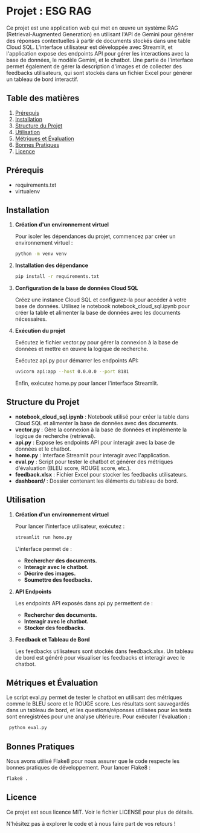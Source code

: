 # Projet : ESG RAG

Ce projet est une application web qui met en œuvre un système RAG (Retrieval-Augmented Generation) en utilisant l'API de Gemini pour générer des réponses contextuelles à partir de documents stockés dans une table Cloud SQL. L'interface utilisateur est développée avec Streamlit, et l'application expose des endpoints API pour gérer les interactions avec la base de données, le modèle Gemini, et le chatbot. 
Une partie de l'interface permet également de gérer la description d'images et de collecter des feedbacks utilisateurs, qui sont stockés dans un fichier Excel pour générer un tableau de bord interactif.

## Table des matières

1. [Prérequis](#prérequis)
2. [Installation](#installation)
3. [Structure du Projet](#structure-du-projet)
4. [Utilisation](#utilisation)
5. [Métriques et Évaluation](#métriques-et-évaluation)
6. [Bonnes Pratiques](#bonnes-pratiques)
7. [Licence](#licence)

## Prérequis

- requirements.txt
- virtualenv 
 
## Installation

1. **Création d'un environnement virtuel**

   Pour isoler les dépendances du projet, commencez par créer un environnement virtuel :

   ```bash
   python -m venv venv

2. **Installation des dépendance**
   ```bash
   pip install -r requirements.txt

3. **Configuration de la base de données Cloud SQL**

   Créez une instance Cloud SQL et configurez-la pour accéder à votre base de données.
   Utilisez le notebook notebook_cloud_sql.ipynb pour créer la table et alimenter la base de données avec les documents nécessaires.

5. **Exécution du projet** 

   Exécutez le fichier vector.py pour gérer la connexion à la base de données et mettre en œuvre la logique de recherche.

    Exécutez api.py pour démarrer les endpoints API:
   
    ```bash
    uvicorn api:app --host 0.0.0.0 --port 8181
    ```
    Enfin, exécutez home.py pour lancer l'interface Streamlit.

## Structure du Projet
   - __notebook_cloud_sql.ipynb__ : Notebook utilisé pour créer la table dans Cloud SQL et alimenter la base de données avec des documents.
   - __vector.py__ : Gère la connexion à la base de données et implémente la logique de recherche (retrieval).
   - __api.py__ : Expose les endpoints API pour interagir avec la base de données et le chatbot.
   - __home.py__ : Interface Streamlit pour interagir avec l'application.
   - __eval.py__ : Script pour tester le chatbot et générer des métriques d'évaluation (BLEU score, ROUGE score, etc.).
   - __feedback.xlsx__ : Fichier Excel pour stocker les feedbacks utilisateurs.
   - __dashboard/__ : Dossier contenant les éléments du tableau de bord.

## Utilisation

1. **Création d'un environnement virtuel**

   Pour lancer l'interface utilisateur, exécutez :
   
   ```bash
   streamlit run home.py
   ```
   L'interface permet de :
   - __Rechercher des documents.__ 
   - __Interagir avec le chatbot.__ 
   - __Décrire des images.__ 
   - __Soumettre des feedbacks.__


2. **API Endpoints**

   Les endpoints API exposés dans api.py permettent de :
   - __Rechercher des documents.__ 
   - __Interagir avec le chatbot.__ 
   - __Stocker des feedbacks.__ 
4. **Feedback et Tableau de Bord**

   Les feedbacks utilisateurs sont stockés dans feedback.xlsx.
   Un tableau de bord est généré pour visualiser les feedbacks et interagir avec le chatbot.

## Métriques et Évaluation

  Le script eval.py permet de tester le chatbot en utilisant des métriques comme le BLEU score et le ROUGE score. 
  Les résultats sont sauvegardés dans un tableau de bord, et les questions/réponses utilisées pour les tests sont enregistrées pour une analyse ultérieure.
  Pour exécuter l'évaluation :
  ```bash
   python eval.py
   ```
## Bonnes Pratiques

Nous avons utilisé Flake8 pour nous assurer que le code respecte les bonnes pratiques de développement. 
Pour lancer Flake8 :
```bash
flake8 .
```
## Licence

Ce projet est sous licence MIT. Voir le fichier LICENSE pour plus de détails.

N'hésitez pas à explorer le code et à nous faire part de vos retours !
